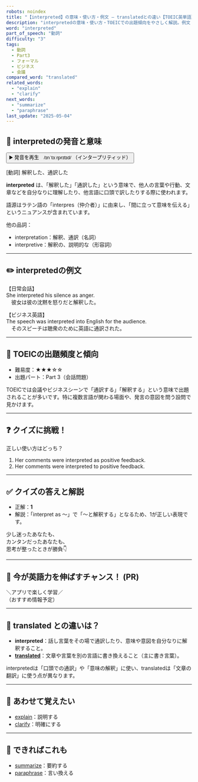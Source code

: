 ```yaml
---
robots: noindex
title: "【interpreted】の意味・使い方・例文 ― translatedとの違い【TOEIC英単語】"
description: "interpretedの意味・使い方・TOEICでの出題傾向をやさしく解説。例文・クイズ付きでtranslatedとの違いもわかりやすく学べます。"
word: "interpreted"
part_of_speech: "動詞"
difficulty: "3"
tags:
  - 動詞
  - Part3
  - フォーマル
  - ビジネス
  - 会議
compared_word: "translated"
related_words:
  - "explain"
  - "clarify"
next_words:
  - "summarize"
  - "paraphrase"
last_update: "2025-05-04"
---
```


## 🔰 interpretedの発音と意味

<button class="play-audio" onclick="playTTS('interpreted')">
  <span class="play-audio-main">
    ▶️ 発音を再生　/ɪnˈtɜːrprɪtɪd/
  </span>
  <span class="play-audio-sub">
    （インタープリティッド）
  </span>
</button>

[動詞] 解釈した、通訳した

**interpreted** は、「解釈した」「通訳した」という意味で、他人の言葉や行動、文章などを自分なりに理解したり、他言語に口頭で訳したりする際に使われます。

語源はラテン語の「interpres（仲介者）」に由来し、「間に立って意味を伝える」というニュアンスが含まれています。

他の品詞：  
- interpretation：解釈、通訳（名詞）
- interpretive：解釈の、説明的な（形容詞）

---

## ✏️ interpretedの例文

【日常会話】  
She interpreted his silence as anger.  
　彼女は彼の沈黙を怒りだと解釈した。

【ビジネス英語】  
The speech was interpreted into English for the audience.  
　そのスピーチは聴衆のために英語に通訳された。

---

## 🎯 TOEICの出題頻度と傾向

- 難易度：★★★☆☆
- 出題パート：Part 3（会話問題）

TOEICでは会議やビジネスシーンで「通訳する」「解釈する」という意味で出題されることが多いです。特に複数言語が関わる場面や、発言の意図を問う設問で見かけます。

---

## ❓ クイズに挑戦！

正しい使い方はどっち？

1. Her comments were interpreted as positive feedback.  
2. Her comments were interpreted to positive feedback.

---

## ✅ クイズの答えと解説

- 正解：**1**
- 解説：「interpret as ～」で「～と解釈する」となるため、1が正しい表現です。

少し迷ったあなたも、  
カンタンだったあなたも、  
思考が整ったときが勝負👇️

---

## 🚀 今が英語力を伸ばすチャンス！ (PR)

<div class="info-center">
＼アプリで楽しく学習／<br>  
（おすすめ情報予定）
</div>

---

## 🤔  translated との違いは？

- **interpreted**：話し言葉をその場で通訳したり、意味や意図を自分なりに解釈すること。
- **[translated](/word/translated)**：文章や言葉を別の言語に書き換えること（主に書き言葉）。

interpretedは「口頭での通訳」や「意味の解釈」に使い、translatedは「文章の翻訳」に使う点が異なります。

---

## 🧩 あわせて覚えたい

- [explain](/word/explain)：説明する
- [clarify](/word/clarify)：明確にする

---

## 📖 できればこれも

- [summarize](/word/summarize)：要約する
- [paraphrase](/word/paraphrase)：言い換える

<!-- cvid: aid33_bid16 -->
